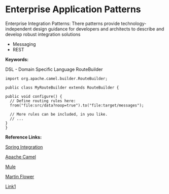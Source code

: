 # Enterprise Application Patterns
Enterprise Integration Patterns:
There patterns provide technology-independent design guidance for developers and architects to describe and develop robust integration solutions

- Messaging
- REST



**Keywords:**

DSL - Domain Specific Language
RouteBuilder
```
import org.apache.camel.builder.RouteBuilder;

public class MyRouteBuilder extends RouteBuilder {

public void configure() {
  // Define routing rules here:
  from("file:src/data?noop=true").to("file:target/messages");

  // More rules can be included, in you like.
  // ...
}
}
```


**Reference Links:**

[Spring Integration](https://spring.io/projects/spring-integration/)

[Apache Camel](https://camel.apache.org/)

[Mule](https://developer.mulesoft.com/)

[Martin Flower](https://www.oreilly.com/library/view/enterprise-integration-patterns/0321200683/pref03.html)

[Link1](https://access.redhat.com/documentation/en-us/red_hat_fuse/7.7/html/apache_camel_development_guide/fusemrstartedblocks)
